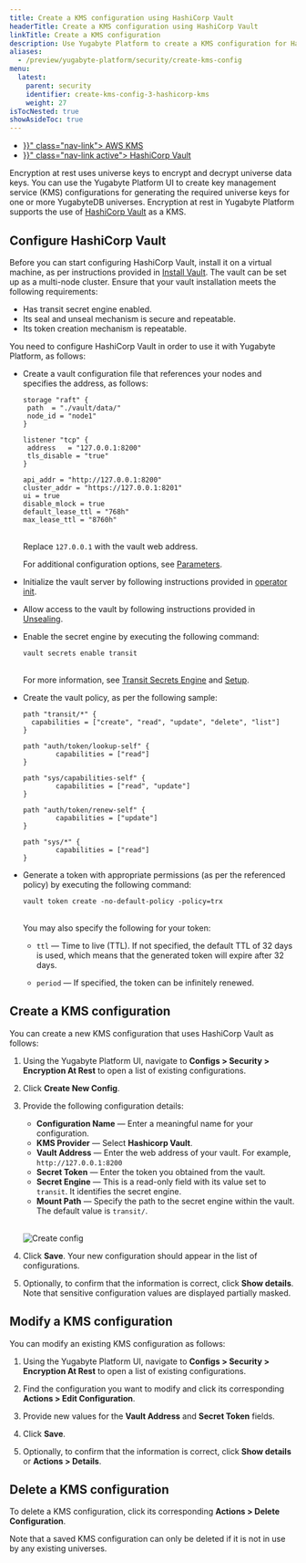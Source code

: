 ```yaml
---
title: Create a KMS configuration using HashiCorp Vault
headerTitle: Create a KMS configuration using HashiCorp Vault
linkTitle: Create a KMS configuration
description: Use Yugabyte Platform to create a KMS configuration for HashiCorp Vault.
aliases:
  - /preview/yugabyte-platform/security/create-kms-config
menu:
  latest:
    parent: security
    identifier: create-kms-config-3-hashicorp-kms
    weight: 27
isTocNested: true
showAsideToc: true
---
```


<ul class="nav nav-tabs-alt nav-tabs-yb">
  <li >
    <a href="{{< relref "./aws-kms.md" >}}" class="nav-link">
      <i class="icon-postgres" aria-hidden="true"></i>
      AWS KMS
    </a>
  </li>

  <li >
    <a href="{{< relref "./hashicorp-kms.md" >}}" class="nav-link active">
      <i class="icon-postgres" aria-hidden="true"></i>
      HashiCorp Vault
    </a>
  </li>

</ul>

Encryption at rest uses universe keys to encrypt and decrypt universe data keys. You can use the Yugabyte Platform UI to create key management service (KMS) configurations for generating the required universe keys for one or more YugabyteDB universes. Encryption at rest in Yugabyte Platform supports the use of [HashiCorp Vault](https://www.vaultproject.io/) as a KMS.

## Configure HashiCorp Vault

Before you can start configuring HashiCorp Vault, install it on a virtual machine, as per instructions provided in [Install Vault](https://www.vaultproject.io/docs/install). The vault can be set up as a multi-node cluster. Ensure that your vault installation meets the following requirements:

- Has transit secret engine enabled.
- Its seal and unseal mechanism is secure and repeatable.
- Its token creation mechanism is repeatable.

You need to configure HashiCorp Vault in order to use it with Yugabyte Platform, as follows:

- Create a vault configuration file that references your nodes and specifies the address, as follows:

  ```properties
  storage "raft" {
   path  = "./vault/data/"
   node_id = "node1"
  }

  listener "tcp" {
   address   = "127.0.0.1:8200"
   tls_disable = "true"
  }

  api_addr = "http://127.0.0.1:8200"
  cluster_addr = "https://127.0.0.1:8201"
  ui = true
  disable_mlock = true
  default_lease_ttl = "768h"
  max_lease_ttl = "8760h"
  ```

  <br>Replace `127.0.0.1` with the vault web address.

  For additional configuration options, see [Parameters](https://www.vaultproject.io/docs/configuration#parameters).

- Initialize the vault server by following instructions provided in [operator init](https://www.vaultproject.io/docs/commands/operator/init).

- Allow access to the vault by following instructions provided in [Unsealing](https://www.vaultproject.io/docs/concepts/seal#unsealing).

- Enable the secret engine by executing the following command:

  ```shell
  vault secrets enable transit
  ```

  <br>For more information, see [Transit Secrets Engine](https://www.vaultproject.io/docs/secrets/transit) and [Setup](https://www.vaultproject.io/docs/secrets/transit#setup).

- Create the vault policy, as per the following sample:

  ```properties
  path "transit/*" {
    capabilities = ["create", "read", "update", "delete", "list"]
  }

  path "auth/token/lookup-self" {
          capabilities = ["read"]
  }

  path "sys/capabilities-self" {
          capabilities = ["read", "update"]
  }

  path "auth/token/renew-self" {
          capabilities = ["update"]
  }

  path "sys/*" {
          capabilities = ["read"]
  }
  ```

- Generate a token with appropriate permissions (as per the referenced policy) by executing the following command:

  ```shell
  vault token create -no-default-policy -policy=trx
  ```

  <br>You may also specify the following for your token:

  - `ttl` — Time to live (TTL). If not specified, the default TTL of 32 days is used, which means that the generated token will expire after 32 days.

  - `period` — If specified, the token can be infinitely renewed.

## Create a KMS configuration

You can create a new KMS configuration that uses HashiCorp Vault as follows:

1. Using the Yugabyte Platform UI, navigate to **Configs > Security > Encryption At Rest** to open a list of existing configurations.

2. Click **Create New Config**.

3. Provide the following configuration details:

    - **Configuration Name** — Enter a meaningful name for your configuration.
    - **KMS Provider** — Select **Hashicorp Vault**.
    - **Vault Address** — Enter the web address of your vault. For example, `http://127.0.0.1:8200`
    - **Secret Token** — Enter the token you obtained from the vault.
    - **Secret Engine** — This is a read-only field with its value set to `transit`. It identifies the secret engine.
    - **Mount Path** — Specify the path to the secret engine within the vault. The default value is `transit/`.<br><br>

    ![Create config](/images/yp/security/hashicorp-config.png)<br>

4. Click **Save**. Your new configuration should appear in the list of configurations.

6. Optionally, to confirm that the information is correct, click **Show details**. Note that sensitive configuration values are displayed partially masked.

## Modify a KMS configuration

You can modify an existing KMS configuration as follows:

1. Using the Yugabyte Platform UI, navigate to **Configs > Security > Encryption At Rest** to open a list of existing configurations.

2. Find the configuration you want to modify and click its corresponding **Actions > Edit Configuration**.

3. Provide new values for the **Vault Address** and **Secret Token** fields.

4. Click **Save**.

5. Optionally, to confirm that the information is correct, click **Show details** or **Actions > Details**.

## Delete a KMS configuration

To delete a KMS configuration, click its corresponding **Actions > Delete Configuration**.

Note that a saved KMS configuration can only be deleted if it is not in use by any existing universes.
